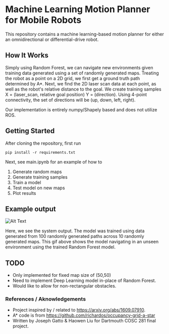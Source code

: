 # Machine Learning Motion Planner for Mobile Robots

This repository contains a machine learning-based motion planner for either an omnidirectional or differential-drive robot. 

## How It Works 

Simply using Random Forest, we can navigate new environments given training data generated using a set of randomly generated maps. Treating the robot as a point on a 2D grid, we first get a ground truth path determined by A*. Next, we find the 2D laser scan data at each point, as well as the robot's relative distance to the goal. We create training samples X = (laser_scan, relative goal position) Y = (direction). Using 4-point connectivity, the set of directions will be (up, down, left, right). 

Our implementation is entirely numpy/Shapely based and does not utilize ROS. 

## Getting Started 

After cloning the repository, first run 

```
pip install -r requirements.txt
```

Next, see main.ipynb for an example of how to 

1) Generate random maps
2) Generate training samples
3) Train a model
4) Test model on new maps 
5) Plot results

## Example output

![Alt Text](https://github.com/JosephGatto/ML_Motion_Planner/blob/main/images/out.gif)

Here, we see the system output. The model was trained using data generated from 100 randomly generated paths across 10 randomly generated maps. This gif above shows the model navigating in an unseen environment using the trained Random Forest model. 

## TODO
- Only implemented for fixed map size of (50,50) 
- Need to implement Deep Learning model in-place of Random Forest. 
- Would like to allow for non-rectangular obstacles. 

### References / Aknowledgements 
- Project inspired by / related to https://arxiv.org/abs/1609.07910. 
- A* code is from https://github.com/richardos/occupancy-grid-a-star 
- Written by Joseph Gatto & Haowen Liu for Dartmouth COSC 281 final project. 
